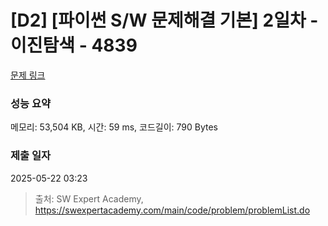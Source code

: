# [D2] [파이썬 S/W 문제해결 기본] 2일차 - 이진탐색 - 4839 

[문제 링크](https://swexpertacademy.com/main/code/problem/problemDetail.do?contestProbId=AWTLcyA6qAMDFAVT) 

### 성능 요약

메모리: 53,504 KB, 시간: 59 ms, 코드길이: 790 Bytes

### 제출 일자

2025-05-22 03:23



> 출처: SW Expert Academy, https://swexpertacademy.com/main/code/problem/problemList.do